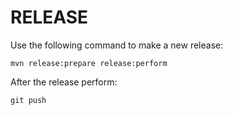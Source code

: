# RELEASE

Use the following command to make a new release:

```
mvn release:prepare release:perform
```

After the release perform:

```
git push
```

